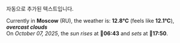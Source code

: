 
자동으로 추가된 텍스트입니다.

<!--START_SECTION:weather:moscow-->
Currently in **Moscow** (RU), the weather is: **12.8°C** (feels like **12.1°C**), ***overcast clouds***<br/>
On *October 07, 2025*, the *sun rises* at 🌅**06:43** and *sets* at 🌇**17:50**.
<!--END_SECTION:weather-->
